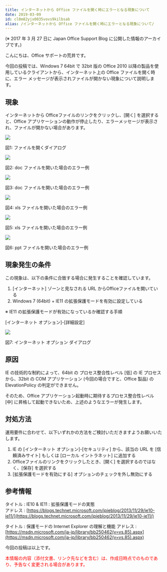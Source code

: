 ```yaml
---
title: インターネットから Office ファイルを開く時にエラーとなる現象について
date: 2019-03-09
id: cl0m82yjx0035vovs9kilbsab
alias: /インターネットから Office ファイルを開く時にエラーとなる現象について/
---
```


(※ 2017 年 3 月 27 日に Japan Office Support Blog に公開した情報のアーカイブです。)

こんにちは、Office サポートの荒井です。

  

今回の投稿では、Windows 7 64bit で 32bit 版の Office 2010 以降の製品を使用しているクライアントから、インターネット上の Office ファイルを開く時に、エラー メッセージが表示されファイルが開かない現象について説明します。

  

  

**現象**
------

  

インターネットから Officeファイルのリンクをクリックし、\[開く\] を選択すると、Office アプリケーションの動作が停止したり、エラーメッセージが表示され、ファイルが開かない場合があります。

![](image1.png)  

[](https://msdnshared.blob.core.windows.net/media/2017/03/Pic1.png)

図1: ファイルを開くダイアログ

![](image2.png)  

[](https://msdnshared.blob.core.windows.net/media/2017/03/Pic2.png)

図2: doc ファイルを開いた場合のエラー例

  

[](https://msdnshared.blob.core.windows.net/media/2017/03/Pic3.png)

![](image3.png)

図3: doc ファイルを開いた場合のエラー例

  

  

[](https://msdnshared.blob.core.windows.net/media/2017/03/Pic4.png)

![](image4.png)

図4: xls ファイルを開いた場合のエラー例

  

[](https://msdnshared.blob.core.windows.net/media/2017/03/Pic5.png)

![](image5.png)

図5: xls ファイルを開いた場合のエラー例

  

  

[](https://msdnshared.blob.core.windows.net/media/2017/03/Pic6.png)

![](image6.png)

図6: ppt ファイルを開いた場合のエラー例

  

  

現象発生の条件
-------

  

この現象は、以下の条件に合致する場合に発生することを確認しています。

  

1.  \[インターネット\] ゾーンと見なされる URL からOfficeファイルを開いている
2.  Windows 7 (64bit) + IE11 の拡張保護モードを有効に設定している  
    

  

  

※ IE11 の拡張保護モードが有効になっているか確認する手順

  

\[インターネット オプション\]-\[詳細設定\]

  

[](https://msdnshared.blob.core.windows.net/media/2017/03/Pic7.png)

![](image7.png)

図7: インターネット オプション ダイアログ

  

  

原因
--

  

IE の技術的な制約によって、64bit の プロセス整合性レベル \[低\] の IE プロセスから、32bit の COM アプリケーション (今回の場合ですと、Office 製品) の ElevationPolicy の判定ができません。

  

そのため、Office アプリケーション起動時に期待するプロセス整合性レベル \[中\] に昇格して起動できないため、上述のようなエラーが発生します。  

  

対処方法
----

  

運用要件に合わせて、以下いずれかの方法をご検討いただきますようお願いいたします。  

1.  IE の \[インターネット オプション\]-\[セキュリティ\] から、該当の URL を \[信頼済みサイト\] もしくは \[ローカル イントラネット\] に追加する
2.  Officeファイルのリンクをクリックしたとき、\[開く\] を選択するのではなく、\[保存\] を選択する
3.  \[拡張保護モードを有効にする\] オプションのチェックを外し無効にする  
    

  

参考情報
-------

タイトル : IE10 & IE11 : 拡張保護モードの実態  
アドレス : [https://blogs.technet.microsoft.com/jpieblog/2013/11/29/ie10-ie11/](https://blogs.technet.microsoft.com/jpieblog/2013/11/29/ie10-ie11/)

  

タイトル : 保護モードの Internet Explorer の理解と機能
アドレス : [https://msdn.microsoft.com/ja-jp/library/bb250462(v=vs.85).aspx](https://msdn.microsoft.com/ja-jp/library/bb250462(v=vs.85).aspx)

  

  

今回の投稿は以上です。

  

<span style="color:#ff0000">本情報の内容（添付文書、リンク先などを含む）は、作成日時点でのものであり、予告なく変更される場合があります。</span>